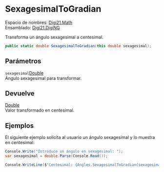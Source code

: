 # SexagesimalToGradian

Espacio de nombres: [Digi21.Math](../../)  
Ensamblado: [Digi21.DigiNG](../../../)

Transforma un ángulo sexagesimal a centesimal.

```csharp
public static double SexagesimalToGradian(this double sexagesimal);
```

## Parámetros

`sexagesimal`[Double](https://docs.microsoft.com/en-us/dotnet/api/system.double?view=net-5.0)  
Ángulo sexagesimal para transformar.

## Devuelve

[Double](https://docs.microsoft.com/en-us/dotnet/api/system.double?view=net-5.0)  
Valor transformado en centesimal.

## Ejemplos

El siguiente ejemplo solicita al usuario un ángulo sexagesimal y lo muestra en centesimal:

```csharp
Console.Write("Introduce un ángulo en sexagesimal: ");
var sexagesimal = double.Parse(Console.Read());

Console.WriteLine($"Centesimal: {Angles.SexagesimalToGradian(sexagesimal)}");
```

